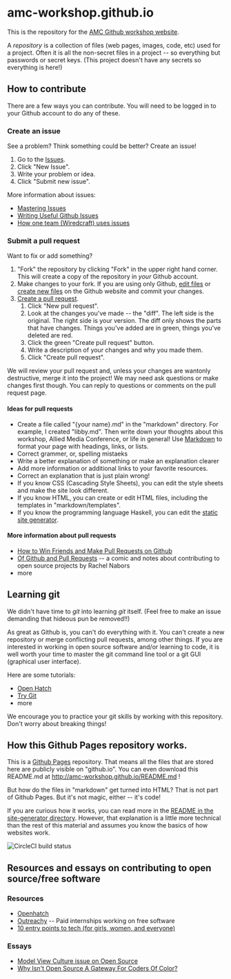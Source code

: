 # amc-workshop.github.io

This is the repository for the
[AMC Github workshop website](http://amc-workshop.github.io).

A *repository* is a collection of files (web pages, images, code, etc)
used for a project. Often it is all the non-secret files in a project
-- so everything but passwords or secret keys. (This project doesn't
have any secrets so everything is here!)

## How to contribute

There are a few ways you can contribute. You will need to be logged in
to your Github account to do any of these.

### Create an issue

See a problem? Think something could be better? Create an issue!

1. Go to the [Issues](https://github.com/amc-workshop/amc-workshop.github.io/issues).
2. Click "New Issue".
3. Write your problem or idea.
4. Click "Submit new issue".

More information about issues:

* [Mastering Issues](https://guides.github.com/features/issues/)
* [Writing Useful Github Issues](https://upthemes.com/blog/2014/02/writing-useful-github-issues/)
* [How one team (Wiredcraft) uses issues](https://wiredcraft.com/blog/how-we-write-our-github-issues/)

### Submit a pull request

Want to fix or add something?

1. "Fork" the repository by clicking "Fork" in the upper right hand
   corner. This will create a copy of the repository in *your* Github
   account.
2. Make changes to your fork. If you are using only Github,
   [edit files](https://help.github.com/articles/editing-files-in-another-user-s-repository/)
   or
   [create new files](https://help.github.com/articles/creating-new-files/)
   on the Github website and commit your changes.
3. [Create a pull request](https://help.github.com/articles/creating-a-pull-request/).
   1. Click "New pull request".
   2. Look at the changes you've made -- the "diff". The left side is
   the original. The right side is your version. The diff only shows
   the parts that have changes. Things you've added are in green,
   things you've deleted are red.
   3. Click the green "Create pull request" button.
   4. Write a description of your changes and why you made them.
   5. Click "Create pull request".

We will review your pull request and, unless your changes are wantonly
destructive, merge it into the project! We may need ask questions or
make changes first though. You can reply to questions or comments on
the pull request page.

#### Ideas for pull requests

* Create a file called "{your name}.md" in the "markdown"
  directory. For example, I created "libby.md". Then write down your
  thoughts about this workshop, Allied Media Conference, or life in
  general! Use
  [Markdown](https://guides.github.com/features/mastering-markdown/)
  to format your page with headings, links, or lists.
* Correct grammer, or, spelling mistaeks
* Write a better explanation of something or make an explanation
  clearer
* Add more information or additional links to your favorite resources.
* Correct an explanation that is just plain wrong!
* If you know CSS (Cascading Style Sheets), you can edit the style
  sheets and make the site look different.
* If you know HTML, you can create or edit HTML files, including the
  templates in "markdown/templates".
* If you know the programming language Haskell, you can edit the
  [static site generator](https://github.com/amc-workshop/amc-workshop.github.io/tree/master/site-generator).

#### More information about pull requests

* [How to Win Friends and Make Pull Requests on Github](http://readwrite.com/2014/07/02/github-pull-request-etiquette/)
* [Of Github and Pull Requests](http://rachelnabors.com/2012/04/of-github-and-pull-requests-and-comics/)
  -- a comic and notes about contributing to open source projects by Rachel Nabors
* more

## Learning git

We didn't have time to *git* into learning *git* itself. (Feel free to
make an issue demanding that hideous pun be removed!!)

As great as Github is, you can't do everything with it. You can't
create a new repository or merge conflicting pull requests, among
other things. If you are interested in working in open source software
and/or learning to code, it is well worth your time to master the git
command line tool or a git GUI (graphical user interface).

Here are some tutorials:

* [Open Hatch]()
* [Try Git](https://www.codeschool.com/courses/try-git)
* more

We encourage you to practice your git skills by working with this
repository. Don't worry about breaking things!

## How this Github Pages repository works.

This is a
[Github Pages](https://help.github.com/articles/what-are-github-pages/)
repository. That means all the files that are stored here are publicly
visible on "github.io". You can even download this README.md at
http://amc-workshop.github.io/README.md !

But how do the files in "markdown" get turned into HTML? That is not
part of Github Pages. But it's not magic, either -- it's code!

If you are curious how it works, you can read more in the
[README in the site-generator directory](https://github.com/amc-workshop/amc-workshop.github.io/tree/master/site-generator). However,
that explanation is a little more technical than the rest of this
material and assumes you know the basics of how websites work.

![CircleCI build status](https://circleci.com/gh/:owner/:repo.svg?style=shield&circle-token=:7f757594867c5efe20bf8c4f80ee502897f57905)

## Resources and essays on contributing to open source/free software

### Resources

* [Openhatch](https://openhatch.org)
* [Outreachy](https://www.gnome.org/outreachy/) -- Paid internships working on free software
* [10 entry points to tech (for girls, women, and everyone)](https://opensource.com/life/15/1/10-ways-girls-and-women-can-get-open-source-and-tech)

### Essays

* [Model View Culture issue on Open Source](https://modelviewculture.com/issues/open-source)
* [Why Isn't Open Source A Gateway For Coders Of Color?](http://www.npr.org/sections/codeswitch/2013/12/05/248791579/why-isnt-open-source-a-gateway-for-coders-of-color)
